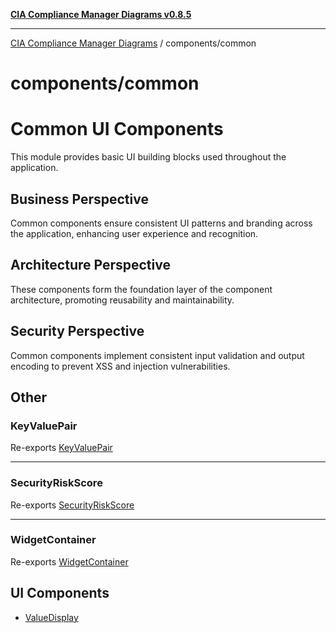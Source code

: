 [**CIA Compliance Manager Diagrams v0.8.5**](../../README.md)

***

[CIA Compliance Manager Diagrams](../../modules.md) / components/common

# components/common

# Common UI Components

This module provides basic UI building blocks used throughout the application.

## Business Perspective
Common components ensure consistent UI patterns and branding across the application,
enhancing user experience and recognition.

## Architecture Perspective
These components form the foundation layer of the component architecture,
promoting reusability and maintainability.

## Security Perspective
Common components implement consistent input validation and output encoding
to prevent XSS and injection vulnerabilities.

## Other

### KeyValuePair

Re-exports [KeyValuePair](KeyValuePair/functions/KeyValuePair.md)

***

### SecurityRiskScore

Re-exports [SecurityRiskScore](SecurityRiskScore/functions/SecurityRiskScore.md)

***

### WidgetContainer

Re-exports [WidgetContainer](WidgetContainer/variables/WidgetContainer.md)

## UI Components

- [ValueDisplay](variables/ValueDisplay.md)

